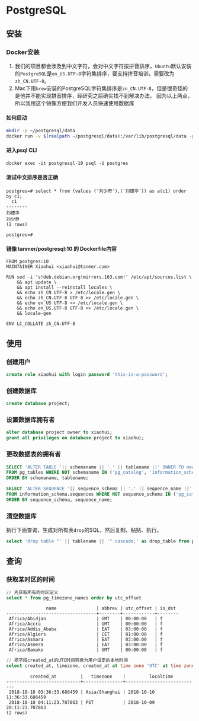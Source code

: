 # PostgreSQL

## 安装

### Docker安装

1. 我们的项目都会涉及到中文字符，会对中文字符按拼音排序，`Ubuntu`默认安装的`PostgreSQL`是`en_US.UTF-8`字符集排序，要支持拼音培训，需要改为`zh_CN.UTF-8`。
2. Mac下用`brew`安装的PostgreSQL字符集排序是`zn_CN.UTF-8`，但是很奇怪的是他并不能实现拼音排序，经研究之后确实找不到解决办法。 因为以上两点，所以我用这个镜像方便我们开发人员快速使用数据库

#### 如何启动

```bash
mkdir -p ~/postgresql/data
docker run -v $(realpath ~/postgresql/data):/var/lib/postgresql/data -p 5432:5432 --name postgresql-10 -d tanmer/postgresql:10
```

#### 进入psql CLI

```text
docker exec -it postgresql-10 psql -U postgres
```

#### 测试中文排序是否正确

```text
postgres=# select * from (values ('刘少奇'),('刘德华')) as a(c1) order by c1;
  c1
--------
刘德华
刘少奇
(2 rows)

postgres=#
```

#### 镜像 tanmer/postgresql:10 的 Dockerfile内容

```text
FROM postgres:10
MAINTAINER Xiaohui <xiaohui@tanmer.com>

RUN sed -i 's!deb.debian.org!mirrors.163.com!' /etc/apt/sources.list \
    && apt update \
    && apt install --reinstall locales \
    && echo zh_CN UTF-8 > /etc/locale.gen \
    && echo zh_CN.UTF-8 UTF-8 >> /etc/locale.gen \
    && echo en_US UTF-8 >> /etc/locale.gen \
    && echo en_US.UTF-8 UTF-8 >> /etc/locale.gen \
    && locale-gen

ENV LC_COLLATE zh_CN.UTF-8

```

## 使用

### 创建用户

```sql
create role xiaohui with login password 'this-is-a-password';
```

### 创建数据库

```sql
create database project;
```

### 设置数据库拥有者

```sql
alter database project owner to xiaohui; 
grant all privileges on database project to xiaohui;
```

### 更改数据表的拥有者

```sql
SELECT 'ALTER TABLE '|| schemaname || '.' || tablename ||' OWNER TO new-owner;'
FROM pg_tables WHERE NOT schemaname IN ('pg_catalog', 'information_schema')
ORDER BY schemaname, tablename;

SELECT 'ALTER SEQUENCE '|| sequence_schema || '.' || sequence_name ||' OWNER TO new-owner;'
FROM information_schema.sequences WHERE NOT sequence_schema IN ('pg_catalog', 'information_schema')
ORDER BY sequence_schema, sequence_name;
```

### 清空数据库

执行下面查询，生成对所有表`drop`的SQL，然后复制、粘贴、执行。

```sql
select 'drop table "' || tablename || '" cascade;' as drop_table from pg_tables where schemaname = 'public';
```

##  查询

### 获取某时区的时间

```sql
// 先获取所有的时区定义
select * from pg_timezone_names order by utc_offset
```

```text
               name               | abbrev | utc_offset | is_dst
----------------------------------+--------+------------+--------
 Africa/Abidjan                   | GMT    | 00:00:00   | f
 Africa/Accra                     | GMT    | 00:00:00   | f
 Africa/Addis_Ababa               | EAT    | 03:00:00   | f
 Africa/Algiers                   | CET    | 01:00:00   | f
 Africa/Asmara                    | EAT    | 03:00:00   | f
 Africa/Asmera                    | EAT    | 03:00:00   | f
 Africa/Bamako                    | GMT    | 00:00:00   | f
```

```sql
// 把字段created_at的UTC时间转换为用户设定的本地时间
select created_at, timezone, created_at at time zone 'UTC' at time zone timezone as localtime from users;
```

```text
         created_at         |   timezone    |         localtime
----------------------------+---------------+----------------------------
 2018-10-10 03:36:33.686459 | Asia/Shanghai | 2018-10-10 11:36:33.686459
 2018-10-10 04:11:23.707863 | PST           | 2018-10-09 20:11:23.707863
(2 rows)
```



